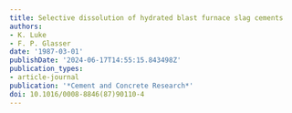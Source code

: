 ```yaml
---
title: Selective dissolution of hydrated blast furnace slag cements
authors:
- K. Luke
- F. P. Glasser
date: '1987-03-01'
publishDate: '2024-06-17T14:55:15.843498Z'
publication_types:
- article-journal
publication: '*Cement and Concrete Research*'
doi: 10.1016/0008-8846(87)90110-4
---
```

